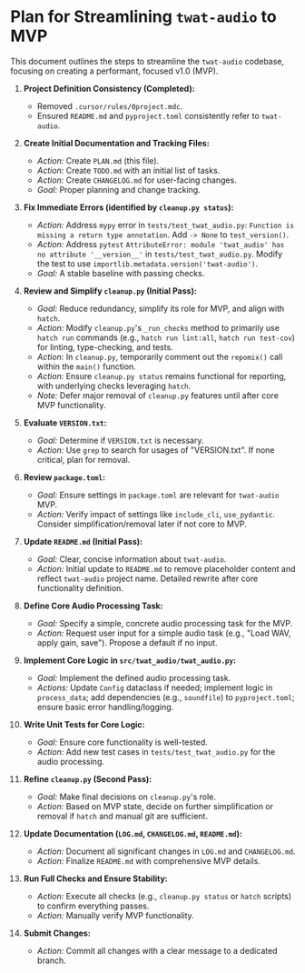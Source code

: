 # Plan for Streamlining `twat-audio` to MVP

This document outlines the steps to streamline the `twat-audio` codebase, focusing on creating a performant, focused v1.0 (MVP).

1.  **Project Definition Consistency (Completed):**
    *   Removed `.cursor/rules/0project.mdc`.
    *   Ensured `README.md` and `pyproject.toml` consistently refer to `twat-audio`.

2.  **Create Initial Documentation and Tracking Files:**
    *   *Action:* Create `PLAN.md` (this file).
    *   *Action:* Create `TODO.md` with an initial list of tasks.
    *   *Action:* Create `CHANGELOG.md` for user-facing changes.
    *   *Goal:* Proper planning and change tracking.

3.  **Fix Immediate Errors (identified by `cleanup.py status`):**
    *   *Action:* Address `mypy` error in `tests/test_twat_audio.py`: `Function is missing a return type annotation`. Add `-> None` to `test_version()`.
    *   *Action:* Address `pytest` `AttributeError: module 'twat_audio' has no attribute '__version__'` in `tests/test_twat_audio.py`. Modify the test to use `importlib.metadata.version('twat-audio')`.
    *   *Goal:* A stable baseline with passing checks.

4.  **Review and Simplify `cleanup.py` (Initial Pass):**
    *   *Goal:* Reduce redundancy, simplify its role for MVP, and align with `hatch`.
    *   *Action:* Modify `cleanup.py`'s `_run_checks` method to primarily use `hatch run` commands (e.g., `hatch run lint:all`, `hatch run test-cov`) for linting, type-checking, and tests.
    *   *Action:* In `cleanup.py`, temporarily comment out the `repomix()` call within the `main()` function.
    *   *Action:* Ensure `cleanup.py status` remains functional for reporting, with underlying checks leveraging `hatch`.
    *   *Note:* Defer major removal of `cleanup.py` features until after core MVP functionality.

5.  **Evaluate `VERSION.txt`:**
    *   *Goal:* Determine if `VERSION.txt` is necessary.
    *   *Action:* Use `grep` to search for usages of "VERSION.txt". If none critical, plan for removal.

6.  **Review `package.toml`:**
    *   *Goal:* Ensure settings in `package.toml` are relevant for `twat-audio` MVP.
    *   *Action:* Verify impact of settings like `include_cli`, `use_pydantic`. Consider simplification/removal later if not core to MVP.

7.  **Update `README.md` (Initial Pass):**
    *   *Goal:* Clear, concise information about `twat-audio`.
    *   *Action:* Initial update to `README.md` to remove placeholder content and reflect `twat-audio` project name. Detailed rewrite after core functionality definition.

8.  **Define Core Audio Processing Task:**
    *   *Goal:* Specify a simple, concrete audio processing task for the MVP.
    *   *Action:* Request user input for a simple audio task (e.g., "Load WAV, apply gain, save"). Propose a default if no input.

9.  **Implement Core Logic in `src/twat_audio/twat_audio.py`:**
    *   *Goal:* Implement the defined audio processing task.
    *   *Actions:* Update `Config` dataclass if needed; implement logic in `process_data`; add dependencies (e.g., `soundfile`) to `pyproject.toml`; ensure basic error handling/logging.

10. **Write Unit Tests for Core Logic:**
    *   *Goal:* Ensure core functionality is well-tested.
    *   *Action:* Add new test cases in `tests/test_twat_audio.py` for the audio processing.

11. **Refine `cleanup.py` (Second Pass):**
    *   *Goal:* Make final decisions on `cleanup.py`'s role.
    *   *Action:* Based on MVP state, decide on further simplification or removal if `hatch` and manual git are sufficient.

12. **Update Documentation (`LOG.md`, `CHANGELOG.md`, `README.md`):**
    *   *Action:* Document all significant changes in `LOG.md` and `CHANGELOG.md`.
    *   *Action:* Finalize `README.md` with comprehensive MVP details.

13. **Run Full Checks and Ensure Stability:**
    *   *Action:* Execute all checks (e.g., `cleanup.py status` or `hatch` scripts) to confirm everything passes.
    *   *Action:* Manually verify MVP functionality.

14. **Submit Changes:**
    *   *Action:* Commit all changes with a clear message to a dedicated branch.
